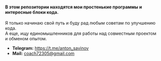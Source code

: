 #### **В этом репозитории находятся мои простенькие программы и интересные блоки кода.**
Я только начинаю свой путь и буду рад любым советам по улучшению кода.  
А еще, ищу единомышленников для работы над совместным проектом и обменом опытом.


* **Telegram:** https://t.me/anton_savinov
* **Mail:** coach72305@gmail.com
